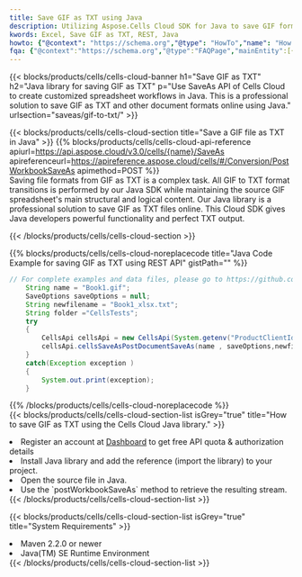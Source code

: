 ```yaml
---
title: Save GIF as TXT using Java 
description: Utilizing Aspose.Cells Cloud SDK for Java to save GIF format file as TXT format file. 
kwords: Excel, Save GIF as TXT, REST, Java
howto: {"@context": "https://schema.org","@type": "HowTo","name": "How to save GIF as TXT using the Cells Cloud Java library.","description": "How to save GIF as TXT using the Cells Cloud Java library.","image": {"@type": "ImageObject"},"url": "/java/saveas/gif-to-txt/","step": [{ "@type": "HowToStep","name": "How to save GIF as TXT using the Cells Cloud Java library. step 1", "image": {"@type": "ImageObject",},"url": "/java/saveas/gif-to-txt/","text": "Register an account at <a href='https://dashboard.aspose.cloud/'>Dashboard</a> to get free API quota & authorization details",},{ "@type": "HowToStep","name": "How to save GIF as TXT using the Cells Cloud Java library. step 1", "image": {"@type": "ImageObject",},"url": "/java/saveas/gif-to-txt/","text": "Install Java library and add the reference (import the library) to your project.",},{ "@type": "HowToStep","name": "How to save GIF as TXT using the Cells Cloud Java library. step 1", "image": {"@type": "ImageObject",},"url": "/java/saveas/gif-to-txt/","text": "Open the source file in Java.",},{ "@type": "HowToStep","name": "How to save GIF as TXT using the Cells Cloud Java library. step 1", "image": {"@type": "ImageObject",},"url": "/java/saveas/gif-to-txt/","text": "Use the `postWorkbookSaveAs` method to retrieve the resulting stream.",}, ],"supply": {"@type": "HowToSupply","name": "document"},"tool": [{"@type": "HowToTool","name": "IntelliJ IDEA, Visual Studio Code, Eclipse"},{"@type": "HowToTool","name": "Aspose Cells"}],"totalTime": "PT6M"}
fqa: {"@context":"https://schema.org","@type":"FAQPage","mainEntity":[{"@type":"Question","name":"Why save file as other formats file in C# using REST API?","acceptedAnswer":{"@type":"Answer","text":"Documents are encoded in many ways, and some files may be incompatible with the software you use. To open and read such files, just save them as appropriate file formats.<br/><ol><li>Install .NET SDK and add the reference (import the library) to your project.</li><li>Open the source file in C# using REST API.</li><li>Call the PostWorkbookSaveAsRequest() method, passing an output filename with required extension.</li><li>Get the result of save as a separate file.</li></ol>"}},{"@type":"Question","name":"What file formats can I save as with your C# library?","acceptedAnswer":{"@type":"Answer","text":"We support a variety of file formats for conversion using .NET library, including XLSX, Excel, xls , PDF, CSV, HTML, Markdown, XML, PNG, JPG, TIFF, Json, TXT and many more."}},{"@type":"Question","name":"What is the maximum allowed file size for conversion using this .NET library?","acceptedAnswer":{"@type":"Answer","text":"There are no file size limits for format conversions using .NET library."}}]}
---
```



{{< blocks/products/cells/cells-cloud-banner h1="Save GIF as TXT" h2="Java library for saving GIF as TXT" p="Use SaveAs API of Cells Cloud to create customized spreadsheet workflows in Java. This is a professional solution to save GIF as TXT and other document formats online using Java." urlsection="saveas/gif-to-txt/" >}}

{{< blocks/products/cells/cells-cloud-section  title="Save a GIF file as TXT in Java" >}}
{{% blocks/products/cells/cells-cloud-api-reference  apiurl=https://api.aspose.cloud/v3.0/cells/{name}/SaveAs  apireferenceurl=https://apireference.aspose.cloud/cells/#/Conversion/PostWorkbookSaveAs  apimethod=POST %}}
<br/>
Saving file formats from GIF as TXT is a complex task. All GIF to TXT format transitions is performed by our Java SDK while maintaining the source GIF spreadsheet's main structural and logical content. Our Java library is a professional solution to save GIF as TXT files online. This Cloud SDK gives Java developers powerful functionality and perfect TXT output.

{{< /blocks/products/cells/cells-cloud-section >}}

{{% blocks/products/cells/cells-cloud-noreplacecode title="Java Code Example for saving GIF as TXT using REST API" gistPath="" %}}
  
```java
// For complete examples and data files, please go to https://github.com/aspose-cells-cloud/aspose-cells-cloud-java/
    String name = "Book1.gif";
    SaveOptions saveOptions = null;
    String newfilename = "Book1_xlsx.txt";
    String folder ="CellsTests";
    try 
    {
        CellsApi cellsApi = new CellsApi(System.getenv("ProductClientId"), System.getenv("ProductClientSecret"));
        cellsApi.cellsSaveAsPostDocumentSaveAs(name , saveOptions,newfilename,false,false,folder,null,null,null,true);                       
    }
    catch(Exception exception )
    {
        System.out.print(exception);
    }
```
  
{{% /blocks/products/cells/cells-cloud-noreplacecode  %}}
<br/>
{{< blocks/products/cells/cells-cloud-section-list isGrey="true"  title="How to save GIF as TXT using the Cells Cloud Java library." >}}
<li>Register an account at <a href="https://dashboard.aspose.cloud/">Dashboard</a> to get free API quota & authorization details</li>
<li>Install Java library and add the reference (import the library) to your project.</li>
<li>Open the source file in Java.</li>
<li>Use the `postWorkbookSaveAs` method to retrieve the resulting stream.</li>
{{< /blocks/products/cells/cells-cloud-section-list >}}

{{< blocks/products/cells/cells-cloud-section-list isGrey="true"  title="System Requirements" >}}
<li>Maven 2.2.0 or newer</li>
<li>Java(TM) SE Runtime Environment</li>
{{< /blocks/products/cells/cells-cloud-section-list >}}
